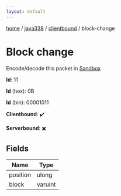 ```yaml
---
layout: default
---
```


[home](/)  /  [java338](/protocol/java338)  /  [clientbound](/protocol/java338/clientbound)  /  block-change

# Block change

Encode/decode this packet in [Sandbox](../../../sandbox/java338#Clientbound.BlockChange)

**Id**: 11

**Id** (hex): 0B

**Id** (bin): 00001011

**Clientbound**: ✔️

**Serverbound**: ✖️

## Fields

Name | Type
---|---
position | ulong
block | varuint
